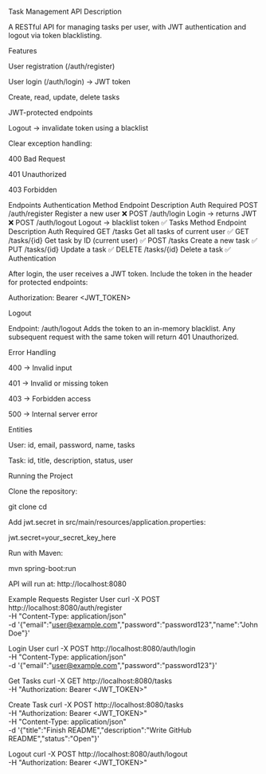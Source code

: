 Task Management API
Description

A RESTful API for managing tasks per user, with JWT authentication and logout via token blacklisting.

Features

User registration (/auth/register)

User login (/auth/login) → JWT token

Create, read, update, delete tasks

JWT-protected endpoints

Logout → invalidate token using a blacklist

Clear exception handling:

400 Bad Request

401 Unauthorized

403 Forbidden

Endpoints
Authentication
Method	Endpoint	Description	Auth Required
POST	/auth/register	Register a new user	❌
POST	/auth/login	Login → returns JWT	❌
POST	/auth/logout	Logout → blacklist token	✅
Tasks
Method	Endpoint	Description	Auth Required
GET	/tasks	Get all tasks of current user	✅
GET	/tasks/{id}	Get task by ID (current user)	✅
POST	/tasks	Create a new task	✅
PUT	/tasks/{id}	Update a task	✅
DELETE	/tasks/{id}	Delete a task	✅
Authentication

After login, the user receives a JWT token.
Include the token in the header for protected endpoints:

Authorization: Bearer <JWT_TOKEN>

Logout

Endpoint: /auth/logout
Adds the token to an in-memory blacklist.
Any subsequent request with the same token will return 401 Unauthorized.

Error Handling

400 → Invalid input

401 → Invalid or missing token

403 → Forbidden access

500 → Internal server error

Entities

User: id, email, password, name, tasks

Task: id, title, description, status, user

Running the Project

Clone the repository:

git clone <repo-url>
cd <repo-folder>


Add jwt.secret in src/main/resources/application.properties:

jwt.secret=your_secret_key_here


Run with Maven:

mvn spring-boot:run


API will run at: http://localhost:8080

Example Requests
Register User
curl -X POST http://localhost:8080/auth/register \
-H "Content-Type: application/json" \
-d '{"email":"user@example.com","password":"password123","name":"John Doe"}'

Login User
curl -X POST http://localhost:8080/auth/login \
-H "Content-Type: application/json" \
-d '{"email":"user@example.com","password":"password123"}'

Get Tasks
curl -X GET http://localhost:8080/tasks \
-H "Authorization: Bearer <JWT_TOKEN>"

Create Task
curl -X POST http://localhost:8080/tasks \
-H "Authorization: Bearer <JWT_TOKEN>" \
-H "Content-Type: application/json" \
-d '{"title":"Finish README","description":"Write GitHub README","status":"Open"}'

Logout
curl -X POST http://localhost:8080/auth/logout \
-H "Authorization: Bearer <JWT_TOKEN>"
